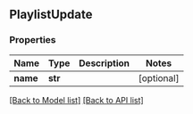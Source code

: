 ## PlaylistUpdate

### Properties
Name | Type | Description | Notes
------------ | ------------- | ------------- | -------------
**name** | **str** |  | [optional] 

[[Back to Model list]](#documentation-for-models) [[Back to API list]](#documentation-for-api-endpoints)



